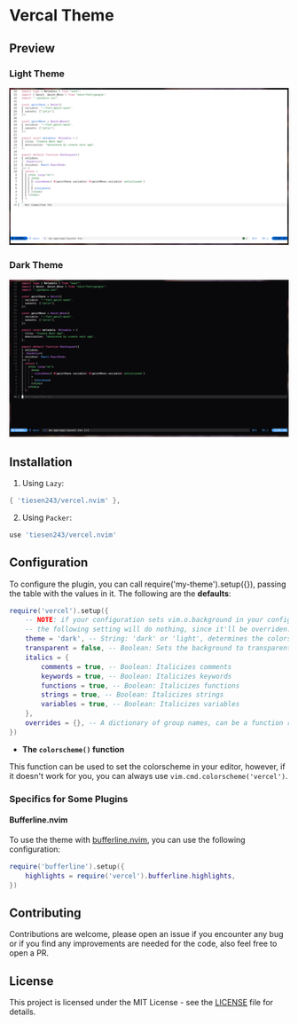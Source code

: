 
# Vercal Theme

## Preview

### Light Theme

![Light Theme](./assets/preview-light.png)

### Dark Theme

![Dark Theme](./assets/preview-dark.png)


## Installation

1. Using `Lazy`:

```lua
{ 'tiesen243/vercel.nvim' },
```

2. Using `Packer`:

```lua
use 'tiesen243/vercel.nvim'
```

## Configuration

To configure the plugin, you can call require('my-theme').setup({}), passing the table with the values in it. The following are the **defaults**:

```lua
require('vercel').setup({
    -- NOTE: if your configuration sets vim.o.background in your configuration for Neovim,
    -- the following setting will do nothing, since it'll be overriden.
    theme = 'dark', -- String: 'dark' or 'light', determines the colorscheme used
    transparent = false, -- Boolean: Sets the background to transparent
    italics = {
        comments = true, -- Boolean: Italicizes comments
        keywords = true, -- Boolean: Italicizes keywords
        functions = true, -- Boolean: Italicizes functions
        strings = true, -- Boolean: Italicizes strings
        variables = true, -- Boolean: Italicizes variables
    },
    overrides = {}, -- A dictionary of group names, can be a function returning a dictionary or a table.
})
```

- **The `colorscheme()` function**

This function can be used to set the colorscheme in your editor, however, if it doesn't work for you, you can always use `vim.cmd.colorscheme('vercel')`.

### Specifics for Some Plugins

#### Bufferline.nvim

To use the theme with [bufferline.nvim](https://github.com/akinsho/bufferline.nvim), you can use the following configuration:

```lua
require('bufferline').setup({
    highlights = require('vercel').bufferline.highlights,
})
```

## Contributing

Contributions are welcome, please open an issue if you encounter any bug or if you find any improvements are needed for the code, also feel free to open a PR.

## License

This project is licensed under the MIT License - see the [LICENSE](./LICENSE) file for details.
